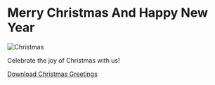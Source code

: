 # Merry Christmas And Happy New Year

![Christmas](profile/Christmas.png)

Celebrate the joy of Christmas with us!

[Download Christmas Greetings](#)
